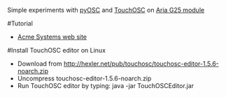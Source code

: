 Simple experiments with [pyOSC](https://trac.v2.nl/wiki/pyOSC) and [TouchOSC](http://hexler.net/software/touchosc) on [Aria G25 module](http://www.acmesystems.it/aria)

#Tutorial

* [Acme Systems web site](http://www.acmesystems.it/osc)

#Install TouchOSC editor on Linux

* Download from http://hexler.net/pub/touchosc/touchosc-editor-1.5.6-noarch.zip
* Uncompress touchosc-editor-1.5.6-noarch.zip
* Run TouchOSC editor by typing: java -jar TouchOSCEditor.jar 
